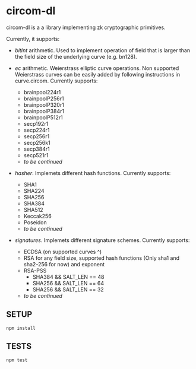 # circom-dl

circom-dl is a a library implementing zk cryptographic primitives.

Currently, it supports:
- *bitInt* arithmetic. Used to implement operation of field that is larger than the field size of the underlying curve (e.g. bn128).
- *ec* arithmetic. Weierstrass elliptic curve operations. Non supported Weierstrass curves can be easily added by following instructions in curve.circom. Currently supports:
    - brainpool224r1
    - brainpoolP256r1
    - brainpoolP320r1
    - brainpoolP384r1
    - brainpoolP512r1
    - secp192r1
    - secp224r1
    - secp256r1
    - secp256k1
    - secp384r1
    - secp521r1
    - *to be continued*


- *hasher*. Implemets different hash functions. Currently supports:
    - SHA1
    - SHA224
    - SHA256
    - SHA384
    - SHA512
    - Keccak256
    - Poseidon
    - *to be continued*

- *signatures*. Implemets different signature schemes. Currently supports:
    - ECDSA (on supported curves ^)
    - RSA for any field size, supported hash functions (Only sha1 and sha2-256 for now) and exponent
    - RSA-PSS
        - SHA384 && SALT_LEN == 48
        - SHA256 && SALT_LEN == 64
        - SHA256 && SALT_LEN == 32
    - *to be continued*


## SETUP

```
npm install
```

## TESTS

```
npm test
```